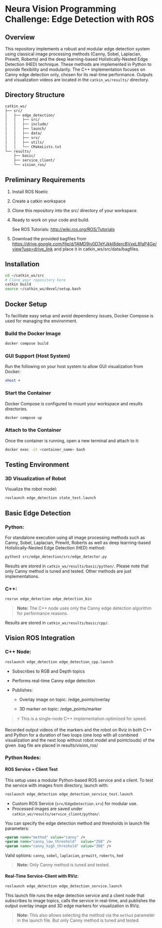 # Neura Vision Programming Challenge: Edge Detection with ROS

## Overview

This repository implements a robust and modular edge detection system using classical image processing methods (Canny, Sobel, Laplacian, Prewitt, Roberts) and the deep learning-based Holistically-Nested Edge Detection (HED) technique. These methods are implemented in Python to provide flexibility and modularity. The C++ implementation focuses on Canny edge detection only, chosen for its real-time performance. Outputs and visualization videos are located in the `catkin_ws/results/` directory. 

## Directory Structure

```bash
catkin_ws/
├── src/
│   ├── edge_detection/
│   │   ├── src/
│   │   ├── include/
│   │   ├── launch/
│   │   ├── data/
│   │   ├── srv/
│   │   ├── utils/
│   │   └── CMakeLists.txt
└── results/
    ├── basic/
    ├── service_client/
    └── vision_ros/
```
## Preliminary Requirements
1. Install ROS Noetic
2. Create a catkin workspace
3. Clone this repository into the src/ directory of your workspace
4. Ready to work on your code and build. 

    See ROS Tutorials: http://wiki.ros.org/ROS/Tutorials 

5. Download the provided bagfiles from https://drive.google.com/file/d/1AMD9iy0D7eYJkkI8dercBVxeL6faP4Ge/view?usp=drive_link and place it in catkin_ws/src/data/bagfiles.

## Installation

```bash
cd ~/catkin_ws/src
# Clone your repository here
catkin build
source ~/catkin_ws/devel/setup.bash
```

## Docker Setup

To facilitate easy setup and avoid dependency issues, Docker Compose is used for managing the environment.

### Build the Docker Image

```bash
docker compose build
```
### GUI Support (Host System)

Run the following on your host system to allow GUI visualization from Docker:

```bash
xhost +
```
### Start the Container
Docker Compose is configured to mount your workspace and results directories.

```bash
docker compose up
```
### Attach to the Container

Once the container is running, open a new terminal and attach to it:


```bash
docker exec -it <container_name> bash
```
## Testing Environment

### 3D Visualization of Robot 

Visualize the robot model:

```bash
roslaunch edge_detection state_test.launch
```


## Basic Edge Detection

### Python:
For standalone execution using all image processing methods such as Canny, Sobel, Laplacian, Prewitt, Roberts as well as deep learning-based Holistically-Nested Edge Detection (HED) method:

```bash
python3 src/edge_detection/src/edge_detector.py
```
Results are stored in `catkin_ws/results/basic/python/`. Please note that only Canny method is tuned and tested. Other methods are just implementations.


### C++:
```bash
rosrun edge_detection edge_detection_bin
```
> **Note:** The C++ node uses only the Canny edge detection algorithm for performance reasons.


Results are stored in `catkin_ws/results/basic/cpp/`.


## Vision ROS Integration

### C++ Node:
```bash
roslaunch edge_detection edge_detection_cpp.launch
```
- Subscribes to RGB and Depth topics

- Performs real-time Canny edge detection

- Publishes:

    - Overlay image on topic: /edge_points/overlay

    - 3D marker on topic: /edge_points/marker
> ⚡️ This is a single-node C++ implementation optimized for speed.

Recorded output videos of the markers and the robot on Rviz in both C++ and Python for a duration of two loops (one loop with all combined visualization and the next loop without robot model and pointclouds) of the given .bag file are placed in results/vision_ros/


###  Python Nodes: 
#### ROS Service + Client Test
This setup uses a modular Python-based ROS service and a client. 
To test the service with images from directory, launch with:
```bash
roslaunch edge_detection edge_detection_service_test.launch
```
- Custom ROS Service (`srv/EdgeDetection.srv`) for modular use.
- Processed images are saved under `catkin_ws/results/service_client/python/`.

You can specify the edge detection method and thresholds in launch file parameters:
```xml
<param name="method" value="canny" />
<param name="canny_low_threshold"  value="250" />
<param name="canny_high_threshold" value="300" />
```

Valid options: `canny`, `sobel`, `laplacian`, `prewitt`, `roberts`, `hed`
> **Note:** Only Canny method is tuned and tested.


#### Real-Time Service-Client with RViz:
```bash
roslaunch edge_detection edge_detection_service.launch
```
This launch file runs the edge detection service and a client node that subscribes to image topics, calls the service in real-time, and publishes the output overlay image and 3D edge markers for visualization in RViz.

> **Note:** This also allows selecting the method via the `method` parameter in the launch file. But only Canny method is tuned and tested.





